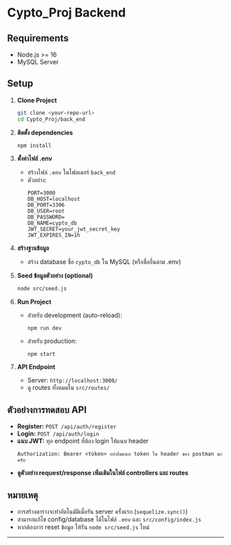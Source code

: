 # Cypto_Proj Backend

## Requirements

- Node.js >= 16
- MySQL Server

## Setup

1. **Clone Project**
   ```sh
   git clone <your-repo-url>
   cd Cypto_Proj/back_end
   ```

2. **ติดตั้ง dependencies**
   ```sh
   npm install
   ```

3. **ตั้งค่าไฟล์ .env**
   - สร้างไฟล์ `.env` ในโฟลเดอร์ `back_end`
   - ตัวอย่าง:
     ```
     PORT=3000
     DB_HOST=localhost
     DB_PORT=3306
     DB_USER=root
     DB_PASSWORD=
     DB_NAME=cypto_db
     JWT_SECRET=your_jwt_secret_key
     JWT_EXPIRES_IN=1h
     ```

4. **สร้างฐานข้อมูล**
   - สร้าง database ชื่อ `cypto_db` ใน MySQL (หรือชื่ออื่นตาม .env)

5. **Seed ข้อมูลตัวอย่าง (optional)**
   ```sh
   node src/seed.js
   ```

6. **Run Project**
   - สำหรับ development (auto-reload):
     ```
     npm run dev
     ```
   - สำหรับ production:
     ```
     npm start
     ```

7. **API Endpoint**
   - Server: `http://localhost:3000/`
   - ดู routes ทั้งหมดใน `src/routes/`

## ตัวอย่างการทดสอบ API

- **Register:** `POST /api/auth/register`
- **Login:** `POST /api/auth/login`
- **แนบ JWT:** ทุก endpoint ที่ต้อง login ให้แนบ header
  ```
  Authorization: Bearer <token> อย่าลืมแนบ token ใน header ของ postman นะครับ
  ```
- **ดูตัวอย่าง request/response เพิ่มเติมในไฟล์ controllers และ routes**

## หมายเหตุ

- การสร้างตารางจะทำอัตโนมัติเมื่อรัน server ครั้งแรก (`sequelize.sync()`)
- สามารถแก้ไข config/database ได้ในไฟล์ `.env` และ `src/config/index.js`
- หากต้องการ reset ข้อมูล ให้รัน `node src/seed.js` ใหม่

---
